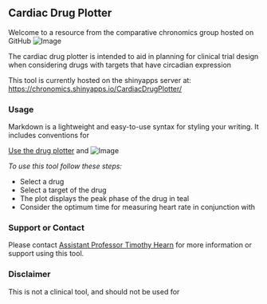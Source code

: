 ## Cardiac Drug Plotter

Welcome to a resource from the comparative chronomics group hosted on GitHub ![Image](https://www.dropbox.com/s/odcgea6xau8sz16/logo.png?dl=1)

The cardiac drug plotter is intended to aid in planning for clinical trial design when considering drugs with targets that have circadian expression

This tool is currently hosted on the shinyapps server at:
<https://chronomics.shinyapps.io/CardiacDrugPlotter/>

### Usage

Markdown is a lightweight and easy-to-use syntax for styling your writing. It includes conventions for

[Use the drug plotter](https://chronomics.shinyapps.io/CardiacDrugPlotter/) and ![Image](src)

_To use this tool follow these steps:_
- Select a drug
- Select a target of the drug
- The plot displays the peak phase of the drug in teal
- Consider the optimum time for measuring heart rate in conjunction with


### Support or Contact

Please contact [Assistant Professor Timothy Hearn](mailto:tjh70@cam.ac.uk) for more information or support using this tool.

### Disclaimer

This is not a clinical tool, and should not be used for 
